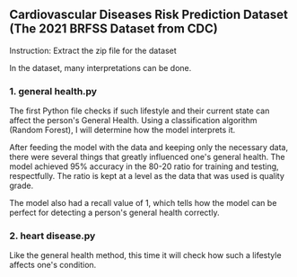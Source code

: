 ## Cardiovascular Diseases Risk Prediction Dataset (The 2021 BRFSS Dataset from CDC)
Instruction: Extract the zip file for the dataset

In the dataset, many interpretations can be done. 

### 1. general health.py
The first Python file checks if such lifestyle and their current state can affect the person's General Health.
Using a classification algorithm (Random Forest), I will determine how the model interprets it.

After feeding the model with the data and keeping only the necessary data, there were several things that greatly influenced one's general health.
The model achieved 95% accuracy in the 80-20 ratio for training and testing, respectfully. The ratio is kept at a level as the data that was used is quality grade.

The model also had a recall value of 1, which tells how the model can be perfect for detecting a person's general health correctly. 

### 2. heart disease.py
Like the general health method, this time it will check how such a lifestyle affects one's condition.
